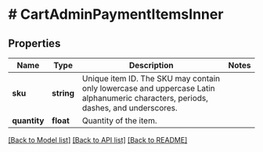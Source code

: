 # # CartAdminPaymentItemsInner

## Properties

Name | Type | Description | Notes
------------ | ------------- | ------------- | -------------
**sku** | **string** | Unique item ID. The SKU may contain only lowercase and uppercase Latin alphanumeric characters, periods, dashes, and underscores. |
**quantity** | **float** | Quantity of the item. |

[[Back to Model list]](../../README.md#models) [[Back to API list]](../../README.md#endpoints) [[Back to README]](../../README.md)
